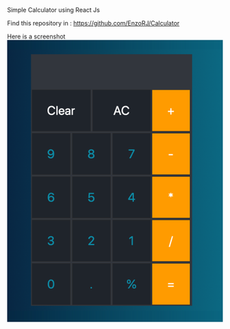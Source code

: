 Simple Calculator using React Js

Find this repository in : https://github.com/EnzoRJ/Calculator

Here is a screenshot ![Screenshot](https://github.com/EnzoRJ/Calculator/blob/master/react-calculator/Screenshot.png)